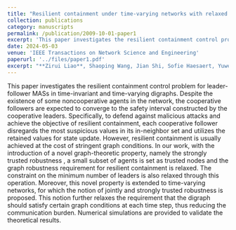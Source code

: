 ```yaml
---
title: "Resilient containment under time-varying networks with relaxed graph robustness"
collection: publications
category: manuscripts
permalink: /publication/2009-10-01-paper1
excerpt: 'This paper investigates the resilient containment control problem for leader-follower multi-agent systems (MASs) in time-invariant and time-varying digraphs.'
date: 2024-05-03
venue: 'IEEE Transactions on Network Science and Engineering'
paperurl: '../files/paper1.pdf'
excerpt: "**Zirui Liao**, Shaoping Wang, Jian Shi, Sofie Haesaert, Yuwei Zhang, and Zhiyong Sun. <br/><img src='/images/figure111.png'>"
---
```


This paper investigates the resilient containment control problem for leader-follower MASs in time-invariant and time-varying digraphs. Despite the existence of some noncooperative agents in the network, the cooperative followers are expected to converge to the safety interval constructed by the cooperative leaders. Specifically, to defend against malicious attacks and achieve the objective of resilient containment, each cooperative follower disregards the most suspicious values in its in-neighbor set and utilizes the retained values for state update. However, resilient containment is usually achieved at the cost of stringent graph conditions. In our work, with the introduction of a novel graph-theoretic property, namely the strongly trusted robustness , a small subset of agents is set as trusted nodes and the graph robustness requirement for resilient containment is relaxed. The constraint on the minimum number of leaders is also relaxed through this operation. Moreover, this novel property is extended to time-varying networks, for which the notion of jointly and strongly trusted robustness is proposed. This notion further relaxes the requirement that the digraph should satisfy certain graph conditions at each time step, thus reducing the communication burden. Numerical simulations are provided to validate the theoretical results.
